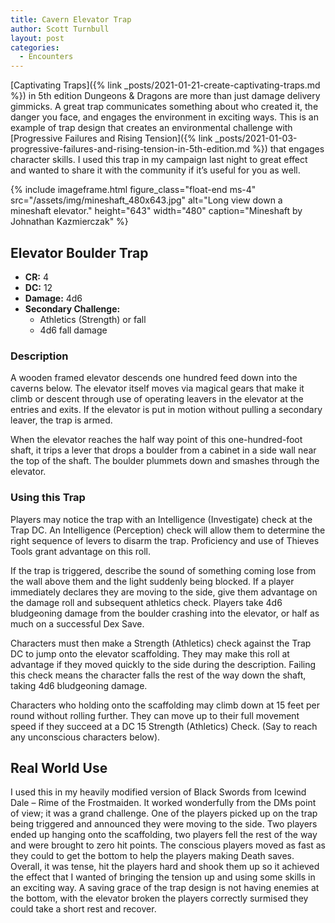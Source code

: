 ```yaml
---
title: Cavern Elevator Trap
author: Scott Turnbull
layout: post
categories:
  - Encounters
---
```

[Captivating Traps]({% link _posts/2021-01-21-create-captivating-traps.md %}) in 5th edition Dungeons & Dragons are more than just damage delivery gimmicks. A great trap communicates something about who created it, the danger you face, and engages the environment in exciting ways. This is an example of trap design that creates an environmental challenge with [Progressive Failures and Rising Tension]({% link _posts/2021-01-03-progressive-failures-and-rising-tension-in-5th-edition.md %}) that engages character skills. I used this trap in my campaign last night to great effect and wanted to share it with the community if it&#8217;s useful for you as well.

{% include imageframe.html
  figure_class="float-end ms-4"
  src="/assets/img/mineshaft_480x643.jpg"
  alt="Long view down a mineshaft elevator."
  height="643" width="480"
  caption="Mineshaft by Johnathan Kazmierczak"
 %}

## Elevator Boulder Trap

  * **CR:** 4
  * **DC:** 12
  * **Damage:** 4d6 
  * **Secondary Challenge:** 
      * Athletics (Strength) or fall
      * 4d6 fall damage

### Description 

A wooden framed elevator descends one hundred feed down into the caverns below. The elevator itself moves via magical gears that make it climb or descent through use of operating leavers in the elevator at the entries and exits. If the elevator is put in motion without pulling a secondary leaver, the trap is armed. 

When the elevator reaches the half way point of this one-hundred-foot shaft, it trips a lever that drops a boulder from a cabinet in a side wall near the top of the shaft. The boulder plummets down and smashes through the elevator.

### Using this Trap

Players may notice the trap with an Intelligence (Investigate) check at the Trap DC. An Intelligence (Perception) check will allow them to determine the right sequence of levers to disarm the trap. Proficiency and use of Thieves Tools grant advantage on this roll.

If the trap is triggered, describe the sound of something coming lose from the wall above them and the light suddenly being blocked. If a player immediately declares they are moving to the side, give them advantage on the damage roll and subsequent athletics check. Players take 4d6 bludgeoning damage from the boulder crashing into the elevator, or half as much on a successful Dex Save. 

Characters must then make a Strength (Athletics) check against the Trap DC to jump onto the elevator scaffolding. They may make this roll at advantage if they moved quickly to the side during the description. Failing this check means the character falls the rest of the way down the shaft, taking 4d6 bludgeoning damage.

Characters who holding onto the scaffolding may climb down at 15 feet per round without rolling further. They can move up to their full movement speed if they succeed at a DC 15 Strength (Athletics) Check. (Say to reach any unconscious characters below).

## Real World Use

I used this in my heavily modified version of Black Swords from Icewind Dale &#8211; Rime of the Frostmaiden. It worked wonderfully from the DMs point of view; it was a grand challenge. One of the players picked up on the trap being triggered and announced they were moving to the side. Two players ended up hanging onto the scaffolding, two players fell the rest of the way and were brought to zero hit points. The conscious players moved as fast as they could to get the bottom to help the players making Death saves. Overall, it was tense, hit the players hard and shook them up so it achieved the effect that I wanted of bringing the tension up and using some skills in an exciting way. A saving grace of the trap design is not having enemies at the bottom, with the elevator broken the players correctly surmised they could take a short rest and recover.